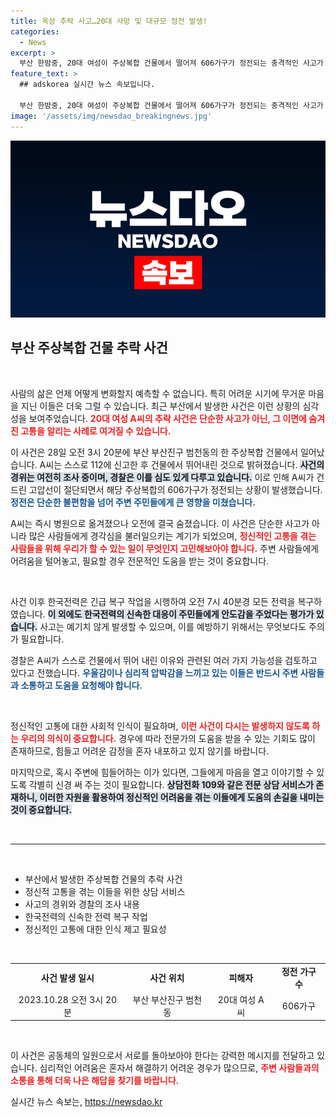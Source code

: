 ```yaml
---
title: 옥상 추락 사고…20대 사망 및 대규모 정전 발생!
categories:
  - News
excerpt: >
  부산 한밤중, 20대 여성이 주상복합 건물에서 떨어져 606가구가 정전되는 충격적인 사고가 발생했습니다. 그녀는 스스로 신고 후 추락했으며, 경찰은 사건의 경위를 조사 중입니다.
feature_text: >
  ## adskorea 실시간 뉴스 속보입니다.

  부산 한밤중, 20대 여성이 주상복합 건물에서 떨어져 606가구가 정전되는 충격적인 사고가 발생했습니다. 그녀는 스스로 신고 후 추락했으며, 경찰은 사건의 경위를 조사 중입니다.
image: '/assets/img/newsdao_breakingnews.jpg'
---
```


<p><img src="/assets/img/newsdao_breakingnews.jpg" alt="adskorea 속보" /></p>

<h2 data-ke-size="size26">부산 주상복합 건물 추락 사건</h2>

<p data-ke-size="size16">&nbsp;</p>

<p>사람의 삶은 언제 어떻게 변화할지 예측할 수 없습니다. 특히 어려운 시기에 무거운 마음을 지닌 이들은 더욱 그럴 수 있습니다. 최근 부산에서 발생한 사건은 이런 상황의 심각성을 보여주었습니다. <b><span style="color: #ee2323;">20대 여성 A씨의 추락 사건은 단순한 사고가 아닌, 그 이면에 숨겨진 고통을 알리는 사례로 여겨질 수 있습니다.</span></b> </p>

<p>이 사건은 28일 오전 3시 20분에 부산 부산진구 범천동의 한 주상복합 건물에서 일어났습니다. A씨는 스스로 112에 신고한 후 건물에서 뛰어내린 것으로 밝혀졌습니다. <b><span style="background-color: #21538527;">사건의 경위는 여전히 조사 중이며, 경찰은 이를 심도 있게 다루고 있습니다.</span></b> 이로 인해 A씨가 건드린 고압선이 절단되면서 해당 주상복합의 606가구가 정전되는 상황이 발생했습니다. <b><span style="color: #1a5490;">정전은 단순한 불편함을 넘어 주변 주민들에게 큰 영향을 미쳤습니다.</span></b></p>

<p>A씨는 즉시 병원으로 옮겨졌으나 오전에 결국 숨졌습니다. 이 사건은 단순한 사고가 아니라 많은 사람들에게 경각심을 불러일으키는 계기가 되었으며, <b><span style="color: #ee2323;">정신적인 고통을 겪는 사람들을 위해 우리가 할 수 있는 일이 무엇인지 고민해보아야 합니다.</span></b>  주변 사람들에게 어려움을 털어놓고, 필요할 경우 전문적인 도움을 받는 것이 중요합니다.</p>

<p data-ke-size="size16">&nbsp;</p>

<p>사건 이후 한국전력은 긴급 복구 작업을 시행하여 오전 7시 40분경 모든 전력을 복구하였습니다. <b><span style="background-color: #21538527;">이 외에도 한국전력의 신속한 대응이 주민들에게 안도감을 주었다는 평가가 있습니다.</span></b> 사고는 예기치 않게 발생할 수 있으며, 이를 예방하기 위해서는 무엇보다도 주의가 필요합니다. </p>

<p>경찰은 A씨가 스스로 건물에서 뛰어 내린 이유와 관련된 여러 가지 가능성을 검토하고 있다고 전했습니다. <b><span style="color: #1a5490;">우울감이나 심리적 압박감을 느끼고 있는 이들은 반드시 주변 사람들과 소통하고 도움을 요청해야 합니다.</span></b> </p>

<p data-ke-size="size16">&nbsp;</p>

<p>정신적인 고통에 대한 사회적 인식이 필요하며, <b><span style="color: #ee2323;">이런 사건이 다시는 발생하지 않도록 하는 우리의 의식이 중요합니다.</span></b> 경우에 따라 전문가의 도움을 받을 수 있는 기회도 많이 존재하므로, 힘들고 어려운 감정을 혼자 내포하고 있지 않기를 바랍니다.</p>

<p>마지막으로, 혹시 주변에 힘들어하는 이가 있다면, 그들에게 마음을 열고 이야기할 수 있도록 각별히 신경 써 주는 것이 필요합니다. <b><span style="background-color: #21538527;">상담전화 109와 같은 전문 상담 서비스가 존재하니, 이러한 자원을 활용하여 정신적인 어려움을 겪는 이들에게 도움의 손길을 내미는 것이 중요합니다.</span></b></p>

<p data-ke-size="size16">&nbsp;</p>

<hr>

<p data-ke-size="size16">&nbsp;</p>

<ul>
  <li>부산에서 발생한 주상복합 건물의 추락 사건</li>
  <li>정신적 고통을 겪는 이들을 위한 상담 서비스</li>
  <li>사고의 경위와 경찰의 조사 내용</li>
  <li>한국전력의 신속한 전력 복구 작업</li>
  <li>정신적인 고통에 대한 인식 제고 필요성</li>
</ul>

<p data-ke-size="size16">&nbsp;</p>

<table>
  <tr>
    <td style="text-align: center; height: 17px;"><b>사건 발생 일시</b></td>
    <td style="text-align: center; height: 17px;"><b>사건 위치</b></td>
    <td style="text-align: center; height: 17px;"><b>피해자</b></td>
    <td style="text-align: center; height: 17px;"><b>정전 가구 수</b></td>
  </tr>
  <tr>
    <td style="text-align: center; height: 30px;">2023.10.28 오전 3시 20분</td>
    <td style="text-align: center; height: 30px;">부산 부산진구 범천동</td>
    <td style="text-align: center; height: 30px;">20대 여성 A씨</td>
    <td style="text-align: center; height: 30px;">606가구</td>
  </tr>
</table>

<p data-ke-size="size16">&nbsp;</p> 

<p>이 사건은 공동체의 일원으로서 서로를 돌아보아야 한다는 강력한 메시지를 전달하고 있습니다. 심리적인 어려움은 혼자서 해결하기 어려운 경우가 많으므로, <b><span style="color: #ee2323;">주변 사람들과의 소통을 통해 더욱 나은 해답을 찾기를 바랍니다.</span></b></p>
실시간 뉴스 속보는, <a href="https://newsdao.kr" rel="dofollow">https://newsdao.kr</a>


